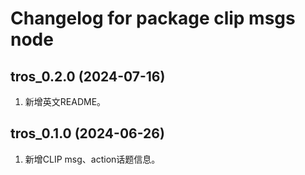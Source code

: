 # Changelog for package clip msgs node

tros_0.2.0 (2024-07-16)
------------------
1. 新增英文README。

tros_0.1.0 (2024-06-26)
------------------
1. 新增CLIP msg、action话题信息。